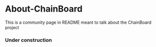 # About-ChainBoard
This is a community page in README meant to talk about the ChainBoard project
### Under construction
